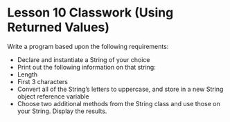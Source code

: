 # Lesson 10 Classwork (Using Returned Values)

Write a program based upon the following requirements:
- Declare and instantiate a String of your choice
- Print out the following information on that string:
- Length
- First 3 characters
- Convert all of the String’s letters to uppercase, and store in a new String object reference variable
- Choose two additional methods from the String class and use those on your String. Display the results.
